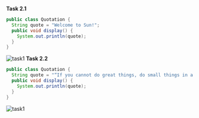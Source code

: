 **Task 2.1**
```java
public class Quotation {
  String quote = "Welcome to Sun!";
  public void display() {
    System.out.println(quote);
  }
}
```
![task1]()
**Task 2.2**
```java
public class Quotation {
  String quote = "“If you cannot do great things, do small things in a great way.”";
  public void display() {
    System.out.println(quote);
  }
}
```
![task1]()
